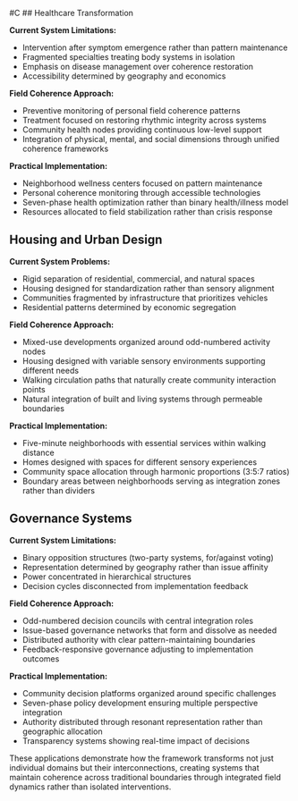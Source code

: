   #C ## Healthcare Transformation

**Current System Limitations:**

- Intervention after symptom emergence rather than pattern maintenance
- Fragmented specialties treating body systems in isolation
- Emphasis on disease management over coherence restoration
- Accessibility determined by geography and economics

**Field Coherence Approach:**

- Preventive monitoring of personal field coherence patterns
- Treatment focused on restoring rhythmic integrity across systems
- Community health nodes providing continuous low-level support
- Integration of physical, mental, and social dimensions through unified coherence frameworks

**Practical Implementation:**

- Neighborhood wellness centers focused on pattern maintenance
- Personal coherence monitoring through accessible technologies
- Seven-phase health optimization rather than binary health/illness model
- Resources allocated to field stabilization rather than crisis response

## Housing and Urban Design

**Current System Problems:**

- Rigid separation of residential, commercial, and natural spaces
- Housing designed for standardization rather than sensory alignment
- Communities fragmented by infrastructure that prioritizes vehicles
- Residential patterns determined by economic segregation

**Field Coherence Approach:**

- Mixed-use developments organized around odd-numbered activity nodes
- Housing designed with variable sensory environments supporting different needs
- Walking circulation paths that naturally create community interaction points
- Natural integration of built and living systems through permeable boundaries

**Practical Implementation:**

- Five-minute neighborhoods with essential services within walking distance
- Homes designed with spaces for different sensory experiences
- Community space allocation through harmonic proportions (3:5:7 ratios)
- Boundary areas between neighborhoods serving as integration zones rather than dividers

## Governance Systems

**Current System Limitations:**

- Binary opposition structures (two-party systems, for/against voting)
- Representation determined by geography rather than issue affinity
- Power concentrated in hierarchical structures
- Decision cycles disconnected from implementation feedback

**Field Coherence Approach:**

- Odd-numbered decision councils with central integration roles
- Issue-based governance networks that form and dissolve as needed
- Distributed authority with clear pattern-maintaining boundaries
- Feedback-responsive governance adjusting to implementation outcomes

**Practical Implementation:**

- Community decision platforms organized around specific challenges
- Seven-phase policy development ensuring multiple perspective integration
- Authority distributed through resonant representation rather than geographic allocation
- Transparency systems showing real-time impact of decisions

These applications demonstrate how the framework transforms not just individual domains but their interconnections, creating systems that maintain coherence across traditional boundaries through integrated field dynamics rather than isolated interventions.